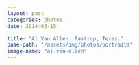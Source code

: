 ```yaml
---
layout: post
categories: photos
date: 2014-05-15

title: "Al Van Allen. Bastrop, Texas."
base-path: "/assets/img/photos/portraits"
image-name: "al-van-allen"
---
```

